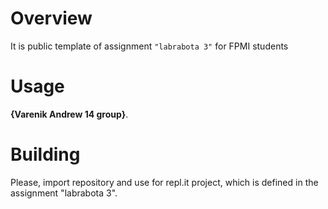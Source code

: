 # Overview

It is public template of assignment `"labrabota 3"` for FPMI students

# Usage

**{Varenik Andrew 14 group}**.

# Building

Please, import repository and use for repl.it project, which is defined in the assignment "labrabota 3".
